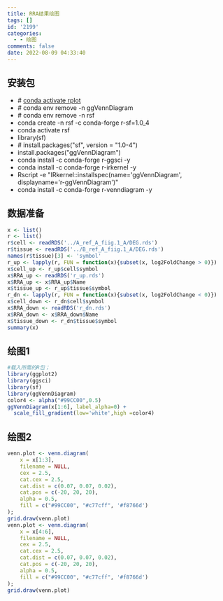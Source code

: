 ```yaml
---
title: RRA结果绘图
tags: []
id: '2199'
categories:
  - - 绘图
comments: false
date: 2022-08-09 04:33:40
---
```


## 安装包

*   \# [conda activate rplot](https://occdn.limour.top/1561.html)
*   \# conda env remove -n ggVennDiagram
*   \# conda env remove -n rsf
*   conda create -n rsf -c conda-forge r-sf=1.0\_4
*   conda activate rsf
*   library(sf)
*   \# install.packages("sf", version = "1.0-4")
*   install.packages("ggVennDiagram")
*   conda install -c conda-forge r-ggsci -y
*   conda install -c conda-forge r-irkernel -y
*   Rscript -e "IRkernel::installspec(name='ggVennDiagram', displayname='r-ggVennDiagram')"
*   conda install -c conda-forge r-venndiagram -y

## 数据准备

```R
x <- list()
r <- list()
r$cell <- readRDS('../A_ref_A_fiig.1_A/DEG.rds')
r$tissue <- readRDS('../B_ref_A_fiig.1_A/DEG.rds')
names(r$tissue)[3] <- 'symbol'
r_up <- lapply(r, FUN = function(x){subset(x, log2FoldChange > 0)})
x$cell_up <- r_up$cell$symbol
x$RRA_up <- readRDS('r_up.rds')
x$RRA_up <- x$RRA_up$Name
x$tissue_up <- r_up$tissue$symbol
r_dn <- lapply(r, FUN = function(x){subset(x, log2FoldChange < 0)})
x$cell_down <- r_dn$cell$symbol
x$RRA_down <- readRDS('r_dn.rds')
x$RRA_down <- x$RRA_down$Name
x$tissue_down <- r_dn$tissue$symbol
summary(x)
```

## 绘图1

```R
#载入所需的R包；
library(ggplot2)
library(ggsci)
library(sf)
library(ggVennDiagram)
color4 <- alpha("#99CC00",0.5)
ggVennDiagram(x[1:6], label_alpha=0) +
  scale_fill_gradient(low='white',high =color4)
```

## 绘图2

```R
venn.plot <- venn.diagram(
    x = x[1:3],
    filename = NULL,
    cex = 2.5,
    cat.cex = 2.5,
    cat.dist = c(0.07, 0.07, 0.02),
    cat.pos = c(-20, 20, 20),
    alpha = 0.5,
    fill = c("#99CC00", "#c77cff", '#f8766d')
);
grid.draw(venn.plot)
venn.plot <- venn.diagram(
    x = x[4:6],
    filename = NULL,
    cex = 2.5,
    cat.cex = 2.5,
    cat.dist = c(0.07, 0.07, 0.02),
    cat.pos = c(-20, 20, 20),
    alpha = 0.5,
    fill = c("#99CC00", "#c77cff", '#f8766d')
);
grid.draw(venn.plot)
```